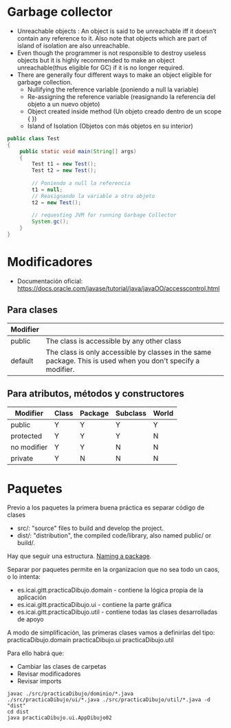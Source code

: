 # Garbage collector
- Unreachable objects : An object is said to be unreachable iff it doesn’t contain any reference to it. Also note that objects which are part of island of isolation are also unreachable.
- Even though the programmer is not responsible to destroy useless objects but it is highly recommended to make an object unreachable(thus eligible for GC) if it is no longer required.
- There are generally four different ways to make an object eligible for garbage collection.
  * Nullifying the reference variable (poniendo a null la variable)
  * Re-assigning the reference variable (reasignando la referencia del objeto a un nuevo objeto)
  * Object created inside method (Un objeto creado dentro de un scope { })
  * Island of Isolation (Objetos con más objetos en su interior)

```java
public class Test 
{ 
    public static void main(String[] args)
    { 
        Test t1 = new Test(); 
        Test t2 = new Test(); 
          
        // Poniendo a null la referencia
        t1 = null; 
        // Reasignando la variable a otro objeto
        t2 = new Test();
          
        // requesting JVM for running Garbage Collector 
        System.gc(); 
    }
}
```

# Modificadores
- Documentación oficial: https://docs.oracle.com/javase/tutorial/java/javaOO/accesscontrol.html

## Para clases
|Modifier||
|--------|------------------------------------------|
|public|The class is accessible by any other class|
|default|The class is only accessible by classes in the same package. This is used when you don't specify a modifier.|


## Para atributos, métodos y constructores
|Modifier|Class|Package|Subclass|World|
|--------|-----|-------|--------|-----|
|public|Y|Y|Y|Y|
|protected|Y|Y|Y|N|
|no modifier|Y|Y|N|N|
|private|Y|N|N|N|


# Paquetes
Previo a los paquetes la primera buena práctica es separar código de clases
- src/: "source" files to build and develop the project. 
- dist/: "distribution", the compiled code/library, also named public/ or build/.

Hay que seguir una estructura. [Naming a package](https://docs.oracle.com/javase/tutorial/java/package/namingpkgs.html). 

Separar por paquetes permite en la organizacion que no sea todo un caos, o lo intenta:
- es.icai.gitt.practicaDibujo.domain - contiene la lógica propia de la aplicación
- es.icai.gitt.practicaDibujo.ui - contiene la parte gráfica
- es.icai.gitt.practicaDibujo.util - contiene todas las clases desarrolladas de apoyo

A modo de simplificación, las primeras clases vamos a definirlas del tipo:
practicaDibujo.domain
practicaDibujo.ui
practicaDibujo.util

Para ello habrá que:
- Cambiar las clases de carpetas
- Revisar modificadores
- Revisar imports

```
javac ./src/practicaDibujo/dominio/*.java ./src/practicaDibujo/ui/*.java ./src/practicaDibujo/util/*.java -d "dist"
cd dist
java practicaDibujo.ui.AppDibujo02

```

